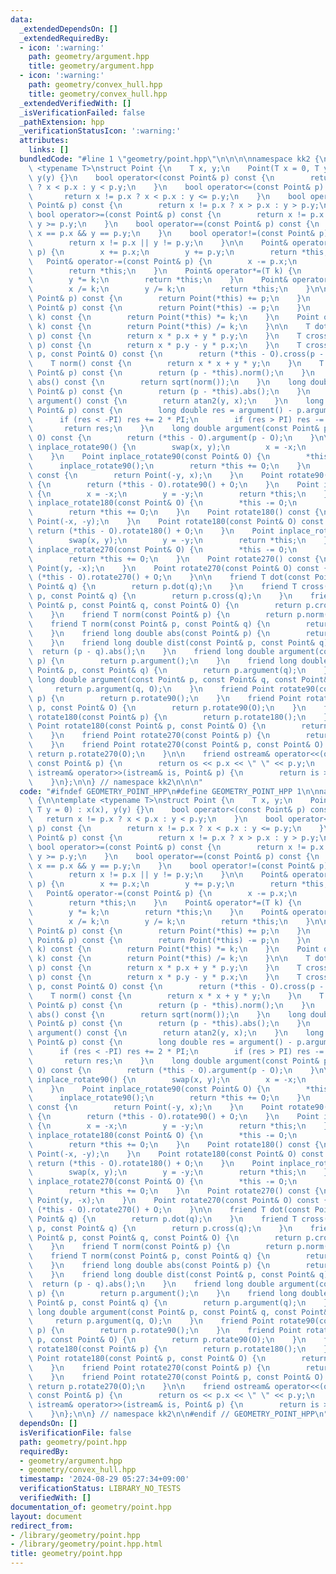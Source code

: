 ```yaml
---
data:
  _extendedDependsOn: []
  _extendedRequiredBy:
  - icon: ':warning:'
    path: geometry/argument.hpp
    title: geometry/argument.hpp
  - icon: ':warning:'
    path: geometry/convex_hull.hpp
    title: geometry/convex_hull.hpp
  _extendedVerifiedWith: []
  _isVerificationFailed: false
  _pathExtension: hpp
  _verificationStatusIcon: ':warning:'
  attributes:
    links: []
  bundledCode: "#line 1 \"geometry/point.hpp\"\n\n\n\nnamespace kk2 {\n\ntemplate\
    \ <typename T>\nstruct Point {\n    T x, y;\n    Point(T x = 0, T y = 0) : x(x),\
    \ y(y) {}\n    bool operator<(const Point& p) const {\n        return x != p.x\
    \ ? x < p.x : y < p.y;\n    }\n    bool operator<=(const Point& p) const {\n \
    \       return x != p.x ? x < p.x : y <= p.y;\n    }\n    bool operator>(const\
    \ Point& p) const {\n        return x != p.x ? x > p.x : y > p.y;\n    }\n   \
    \ bool operator>=(const Point& p) const {\n        return x != p.x ? x > p.x :\
    \ y >= p.y;\n    }\n    bool operator==(const Point& p) const {\n        return\
    \ x == p.x && y == p.y;\n    }\n    bool operator!=(const Point& p) const {\n\
    \        return x != p.x || y != p.y;\n    }\n\n    Point& operator+=(const Point&\
    \ p) {\n        x += p.x;\n        y += p.y;\n        return *this;\n    }\n \
    \   Point& operator-=(const Point& p) {\n        x -= p.x;\n        y -= p.y;\n\
    \        return *this;\n    }\n    Point& operator*=(T k) {\n        x *= k;\n\
    \        y *= k;\n        return *this;\n    }\n    Point& operator/=(T k) {\n\
    \        x /= k;\n        y /= k;\n        return *this;\n    }\n\n    Point operator+(const\
    \ Point& p) const {\n        return Point(*this) += p;\n    }\n    Point operator-(const\
    \ Point& p) const {\n        return Point(*this) -= p;\n    }\n    Point operator*(T\
    \ k) const {\n        return Point(*this) *= k;\n    }\n    Point operator/(T\
    \ k) const {\n        return Point(*this) /= k;\n    }\n\n    T dot(const Point&\
    \ p) const {\n        return x * p.x + y * p.y;\n    }\n    T cross(const Point&\
    \ p) const {\n        return x * p.y - y * p.x;\n    }\n    T cross(const Point&\
    \ p, const Point& O) const {\n        return (*this - O).cross(p - O);\n    }\n\
    \    T norm() const {\n        return x * x + y * y;\n    }\n    T norm(const\
    \ Point& p) const {\n        return (p - *this).norm();\n    }\n    long double\
    \ abs() const {\n        return sqrt(norm());\n    }\n    long double dist(const\
    \ Point& p) const {\n        return (p - *this).abs();\n    }\n    long double\
    \ argument() const {\n        return atan2(y, x);\n    }\n    long double argument(const\
    \ Point& p) const {\n        long double res = argument() - p.argument();\n  \
    \      if (res < -PI) res += 2 * PI;\n        if (res > PI) res -= 2 * PI;\n \
    \       return res;\n    }\n    long double argument(const Point& p, const Point&\
    \ O) const {\n        return (*this - O).argument(p - O);\n    }\n\n    Point\
    \ inplace_rotate90() {\n        swap(x, y);\n        x = -x;\n        return *this;\n\
    \    }\n    Point inplace_rotate90(const Point& O) {\n        *this -= O;\n  \
    \      inplace_rotate90();\n        return *this += O;\n    }\n    Point rotate90()\
    \ const {\n        return Point(-y, x);\n    }\n    Point rotate90(Point O) const\
    \ {\n        return (*this - O).rotate90() + O;\n    }\n    Point inplace_rotate180()\
    \ {\n        x = -x;\n        y = -y;\n        return *this;\n    }\n    Point\
    \ inplace_rotate180(const Point& O) {\n        *this -= O;\n        inplace_rotate180();\n\
    \        return *this += O;\n    }\n    Point rotate180() const {\n        return\
    \ Point(-x, -y);\n    }\n    Point rotate180(const Point& O) const {\n       \
    \ return (*this - O).rotate180() + O;\n    }\n    Point inplace_rotate270() {\n\
    \        swap(x, y);\n        y = -y;\n        return *this;\n    }\n    Point\
    \ inplace_rotate270(const Point& O) {\n        *this -= O;\n        inplace_rotate270();\n\
    \        return *this += O;\n    }\n    Point rotate270() const {\n        return\
    \ Point(y, -x);\n    }\n    Point rotate270(const Point& O) const {\n        return\
    \ (*this - O).rotate270() + O;\n    }\n\n    friend T dot(const Point& p, const\
    \ Point& q) {\n        return p.dot(q);\n    }\n    friend T cross(const Point&\
    \ p, const Point& q) {\n        return p.cross(q);\n    }\n    friend T cross(const\
    \ Point& p, const Point& q, const Point& O) {\n        return p.cross(q, O);\n\
    \    }\n    friend T norm(const Point& p) {\n        return p.norm();\n    }\n\
    \    friend T norm(const Point& p, const Point& q) {\n        return p.norm(q);\n\
    \    }\n    friend long double abs(const Point& p) {\n        return p.abs();\n\
    \    }\n    friend long double dist(const Point& p, const Point& q) {\n      \
    \  return (p - q).abs();\n    }\n    friend long double argument(const Point&\
    \ p) {\n        return p.argument();\n    }\n    friend long double argument(const\
    \ Point& p, const Point& q) {\n        return p.argument(q);\n    }\n    friend\
    \ long double argument(const Point& p, const Point& q, const Point& O) {\n   \
    \     return p.argument(q, O);\n    }\n    friend Point rotate90(const Point&\
    \ p) {\n        return p.rotate90();\n    }\n    friend Point rotate90(const Point&\
    \ p, const Point& O) {\n        return p.rotate90(O);\n    }\n    friend Point\
    \ rotate180(const Point& p) {\n        return p.rotate180();\n    }\n    friend\
    \ Point rotate180(const Point& p, const Point& O) {\n        return p.rotate180(O);\n\
    \    }\n    friend Point rotate270(const Point& p) {\n        return p.rotate270();\n\
    \    }\n    friend Point rotate270(const Point& p, const Point& O) {\n       \
    \ return p.rotate270(O);\n    }\n\n    friend ostream& operator<<(ostream& os,\
    \ const Point& p) {\n        return os << p.x << \" \" << p.y;\n    }\n    friend\
    \ istream& operator>>(istream& is, Point& p) {\n        return is >> p.x >> p.y;\n\
    \    }\n};\n\n} // namespace kk2\n\n\n"
  code: "#ifndef GEOMETRY_POINT_HPP\n#define GEOMETRY_POINT_HPP 1\n\nnamespace kk2\
    \ {\n\ntemplate <typename T>\nstruct Point {\n    T x, y;\n    Point(T x = 0,\
    \ T y = 0) : x(x), y(y) {}\n    bool operator<(const Point& p) const {\n     \
    \   return x != p.x ? x < p.x : y < p.y;\n    }\n    bool operator<=(const Point&\
    \ p) const {\n        return x != p.x ? x < p.x : y <= p.y;\n    }\n    bool operator>(const\
    \ Point& p) const {\n        return x != p.x ? x > p.x : y > p.y;\n    }\n   \
    \ bool operator>=(const Point& p) const {\n        return x != p.x ? x > p.x :\
    \ y >= p.y;\n    }\n    bool operator==(const Point& p) const {\n        return\
    \ x == p.x && y == p.y;\n    }\n    bool operator!=(const Point& p) const {\n\
    \        return x != p.x || y != p.y;\n    }\n\n    Point& operator+=(const Point&\
    \ p) {\n        x += p.x;\n        y += p.y;\n        return *this;\n    }\n \
    \   Point& operator-=(const Point& p) {\n        x -= p.x;\n        y -= p.y;\n\
    \        return *this;\n    }\n    Point& operator*=(T k) {\n        x *= k;\n\
    \        y *= k;\n        return *this;\n    }\n    Point& operator/=(T k) {\n\
    \        x /= k;\n        y /= k;\n        return *this;\n    }\n\n    Point operator+(const\
    \ Point& p) const {\n        return Point(*this) += p;\n    }\n    Point operator-(const\
    \ Point& p) const {\n        return Point(*this) -= p;\n    }\n    Point operator*(T\
    \ k) const {\n        return Point(*this) *= k;\n    }\n    Point operator/(T\
    \ k) const {\n        return Point(*this) /= k;\n    }\n\n    T dot(const Point&\
    \ p) const {\n        return x * p.x + y * p.y;\n    }\n    T cross(const Point&\
    \ p) const {\n        return x * p.y - y * p.x;\n    }\n    T cross(const Point&\
    \ p, const Point& O) const {\n        return (*this - O).cross(p - O);\n    }\n\
    \    T norm() const {\n        return x * x + y * y;\n    }\n    T norm(const\
    \ Point& p) const {\n        return (p - *this).norm();\n    }\n    long double\
    \ abs() const {\n        return sqrt(norm());\n    }\n    long double dist(const\
    \ Point& p) const {\n        return (p - *this).abs();\n    }\n    long double\
    \ argument() const {\n        return atan2(y, x);\n    }\n    long double argument(const\
    \ Point& p) const {\n        long double res = argument() - p.argument();\n  \
    \      if (res < -PI) res += 2 * PI;\n        if (res > PI) res -= 2 * PI;\n \
    \       return res;\n    }\n    long double argument(const Point& p, const Point&\
    \ O) const {\n        return (*this - O).argument(p - O);\n    }\n\n    Point\
    \ inplace_rotate90() {\n        swap(x, y);\n        x = -x;\n        return *this;\n\
    \    }\n    Point inplace_rotate90(const Point& O) {\n        *this -= O;\n  \
    \      inplace_rotate90();\n        return *this += O;\n    }\n    Point rotate90()\
    \ const {\n        return Point(-y, x);\n    }\n    Point rotate90(Point O) const\
    \ {\n        return (*this - O).rotate90() + O;\n    }\n    Point inplace_rotate180()\
    \ {\n        x = -x;\n        y = -y;\n        return *this;\n    }\n    Point\
    \ inplace_rotate180(const Point& O) {\n        *this -= O;\n        inplace_rotate180();\n\
    \        return *this += O;\n    }\n    Point rotate180() const {\n        return\
    \ Point(-x, -y);\n    }\n    Point rotate180(const Point& O) const {\n       \
    \ return (*this - O).rotate180() + O;\n    }\n    Point inplace_rotate270() {\n\
    \        swap(x, y);\n        y = -y;\n        return *this;\n    }\n    Point\
    \ inplace_rotate270(const Point& O) {\n        *this -= O;\n        inplace_rotate270();\n\
    \        return *this += O;\n    }\n    Point rotate270() const {\n        return\
    \ Point(y, -x);\n    }\n    Point rotate270(const Point& O) const {\n        return\
    \ (*this - O).rotate270() + O;\n    }\n\n    friend T dot(const Point& p, const\
    \ Point& q) {\n        return p.dot(q);\n    }\n    friend T cross(const Point&\
    \ p, const Point& q) {\n        return p.cross(q);\n    }\n    friend T cross(const\
    \ Point& p, const Point& q, const Point& O) {\n        return p.cross(q, O);\n\
    \    }\n    friend T norm(const Point& p) {\n        return p.norm();\n    }\n\
    \    friend T norm(const Point& p, const Point& q) {\n        return p.norm(q);\n\
    \    }\n    friend long double abs(const Point& p) {\n        return p.abs();\n\
    \    }\n    friend long double dist(const Point& p, const Point& q) {\n      \
    \  return (p - q).abs();\n    }\n    friend long double argument(const Point&\
    \ p) {\n        return p.argument();\n    }\n    friend long double argument(const\
    \ Point& p, const Point& q) {\n        return p.argument(q);\n    }\n    friend\
    \ long double argument(const Point& p, const Point& q, const Point& O) {\n   \
    \     return p.argument(q, O);\n    }\n    friend Point rotate90(const Point&\
    \ p) {\n        return p.rotate90();\n    }\n    friend Point rotate90(const Point&\
    \ p, const Point& O) {\n        return p.rotate90(O);\n    }\n    friend Point\
    \ rotate180(const Point& p) {\n        return p.rotate180();\n    }\n    friend\
    \ Point rotate180(const Point& p, const Point& O) {\n        return p.rotate180(O);\n\
    \    }\n    friend Point rotate270(const Point& p) {\n        return p.rotate270();\n\
    \    }\n    friend Point rotate270(const Point& p, const Point& O) {\n       \
    \ return p.rotate270(O);\n    }\n\n    friend ostream& operator<<(ostream& os,\
    \ const Point& p) {\n        return os << p.x << \" \" << p.y;\n    }\n    friend\
    \ istream& operator>>(istream& is, Point& p) {\n        return is >> p.x >> p.y;\n\
    \    }\n};\n\n} // namespace kk2\n\n#endif // GEOMETRY_POINT_HPP\n"
  dependsOn: []
  isVerificationFile: false
  path: geometry/point.hpp
  requiredBy:
  - geometry/argument.hpp
  - geometry/convex_hull.hpp
  timestamp: '2024-08-29 05:27:34+09:00'
  verificationStatus: LIBRARY_NO_TESTS
  verifiedWith: []
documentation_of: geometry/point.hpp
layout: document
redirect_from:
- /library/geometry/point.hpp
- /library/geometry/point.hpp.html
title: geometry/point.hpp
---
```

